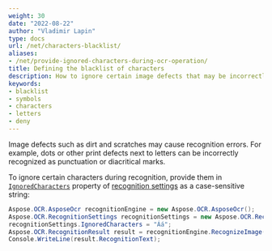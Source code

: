 ```yaml
---
weight: 30
date: "2022-08-22"
author: "Vladimir Lapin"
type: docs
url: /net/characters-blacklist/
aliases:
- /net/provide-ignored-characters-during-ocr-operation/
title: Defining the blacklist of characters
description: How to ignore certain image defects that may be incorrectly recognized as characters.
keywords:
- blacklist
- symbols
- characters
- letters
- deny
---
```


Image defects such as dirt and scratches may cause recognition errors. For example, dots or other print defects next to letters can be incorrectly recognized as punctuation or diacritical marks.

To ignore certain characters during recognition, provide them in [`IgnoredCharacters`](https://reference.aspose.com/ocr/net/aspose.ocr/recognitionsettings/ignoredcharacters/) property of [recognition settings](https://reference.aspose.com/ocr/net/aspose.ocr/recognitionsettings/) as a case-sensitive string:

```csharp
Aspose.OCR.AsposeOcr recognitionEngine = new Aspose.OCR.AsposeOcr();
Aspose.OCR.RecognitionSettings recognitionSettings = new Aspose.OCR.RecognitionSettings();
recognitionSettings.IgnoredCharacters = "Áá";
Aspose.OCR.RecognitionResult result = recognitionEngine.RecognizeImage("source.png", recognitionSettings);
Console.WriteLine(result.RecognitionText);
```
